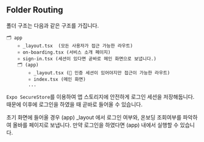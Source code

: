 ## Folder Routing

폴더 구조는 다음과 같은 구조를 가집니다.

```text
🗂️ app
    ⚛️ _layout.tsx  (모든 사용자가 접근 가능한 라우트)
    ⚛️ on-boarding.tsx (서비스 소개 페이지)
    ⚛️ sign-in.tsx (세션이 있다면 곧바로 메인 화면으로 보냅니다.)
    🗂️ (app)
        ⚛️ _layout.tsx (🔏 인증 세션이 있어야지만 접근이 가능한 라우트)
        ⚛️ index.tsx (메인 화면)
        ...
```

`Expo SecureStore`를 이용하여 앱 스토리지에 안전하게 로그인 세션을 저장해둡니다. 때문에 이후에 로그인을 하였을 때 곧바로 들어올 수 있습니다.

초기 화면에 들어올 경우 (app) \_layout 에서 로그인 여부와, 온보딩 조회여부를 파악하여 올바를 페이지로 보냅니다. 만약 로그인을 하였다면 (app) 내에서 실행할 수 있습니다.
